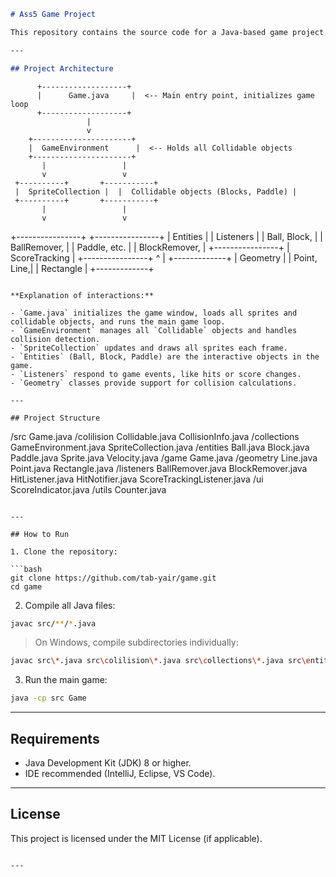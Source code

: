 
```markdown
# Ass5 Game Project

This repository contains the source code for a Java-based game project. It demonstrates object-oriented design, event handling, and basic game programming concepts.

---

## Project Architecture

```

```
      +-------------------+
      |      Game.java     |  <-- Main entry point, initializes game loop
      +-------------------+
                 |
                 v
    +----------------------+
    |  GameEnvironment      |  <-- Holds all Collidable objects
    +----------------------+
       |                 |
       v                 v
 +----------+       +-----------+
 |  SpriteCollection |  |  Collidable objects (Blocks, Paddle) |
 +----------+       +-----------+
       |                 |
       v                 v
```

+----------------+   +----------------+
\|    Entities    |   |  Listeners     |
\|  Ball, Block,  |   | BallRemover,   |
\|  Paddle, etc.  |   | BlockRemover,  |
+----------------+   | ScoreTracking  |
+----------------+
^
|
+-------------+
\| Geometry    |
\| Point, Line,|
\| Rectangle   |
+-------------+

```

**Explanation of interactions:**

- `Game.java` initializes the game window, loads all sprites and collidable objects, and runs the main game loop.  
- `GameEnvironment` manages all `Collidable` objects and handles collision detection.  
- `SpriteCollection` updates and draws all sprites each frame.  
- `Entities` (Ball, Block, Paddle) are the interactive objects in the game.  
- `Listeners` respond to game events, like hits or score changes.  
- `Geometry` classes provide support for collision calculations.

---

## Project Structure

```

/src
Game.java
/colilision
Collidable.java
CollisionInfo.java
/collections
GameEnvironment.java
SpriteCollection.java
/entities
Ball.java
Block.java
Paddle.java
Sprite.java
Velocity.java
/game
Game.java
/geometry
Line.java
Point.java
Rectangle.java
/listeners
BallRemover.java
BlockRemover.java
HitListener.java
HitNotifier.java
ScoreTrackingListener.java
/ui
ScoreIndicator.java
/utils
Counter.java

````

---

## How to Run

1. Clone the repository:

```bash
git clone https://github.com/tab-yair/game.git
cd game
````

2. Compile all Java files:

```bash
javac src/**/*.java
```

> On Windows, compile subdirectories individually:

```bash
javac src\*.java src\colilision\*.java src\collections\*.java src\entities\*.java src\game\*.java src\geometry\*.java src\listeners\*.java src\ui\*.java src\utils\*.java
```

3. Run the main game:

```bash
java -cp src Game
```

---

## Requirements

* Java Development Kit (JDK) 8 or higher.
* IDE recommended (IntelliJ, Eclipse, VS Code).

---

## License

This project is licensed under the MIT License (if applicable).

```

---

```
